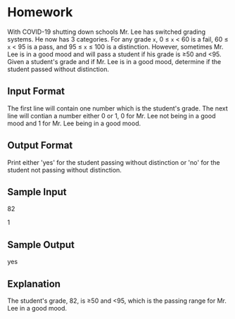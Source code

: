 # Homework

With COVID-19 shutting down schools Mr. Lee has switched grading systems. He now has 3 categories. For any grade `x`, 0 ≤ `x` < 60 is a fail, 60 ≤ `x` < 95 is a pass, and 95 ≤ `x` ≤ 100 is a distinction. However, sometimes Mr. Lee is in a good mood and will pass a student if his grade is ≥50 and <95. Given a student's grade and if Mr. Lee is in a good mood, determine if the student passed without distinction.

## Input Format

The first line will contain one number which is the student's grade. The next line will contian a number either 0 or 1, 0 for Mr. Lee not being in a good mood and 1 for Mr. Lee being in a good mood.

## Output Format

Print either 'yes' for the student passing without distinction or 'no' for the student not passing without distinction.

## Sample Input

82

1

## Sample Output

yes

## Explanation

The student's grade, 82, is ≥50 and <95, which is the passing range for Mr. Lee in a good mood.
